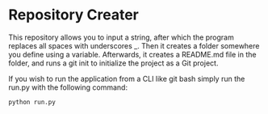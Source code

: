 # Repository Creater

This repository allows you to input a string, after which the program replaces all spaces with underscores _. Then it creates a folder somewhere you define using a variable. Afterwards, it creates a README.md file in the folder, and runs a git init to initialize the project as a Git project.


If you wish to run the application from a CLI like git bash simply run the run.py with the following command:

```
python run.py
```
